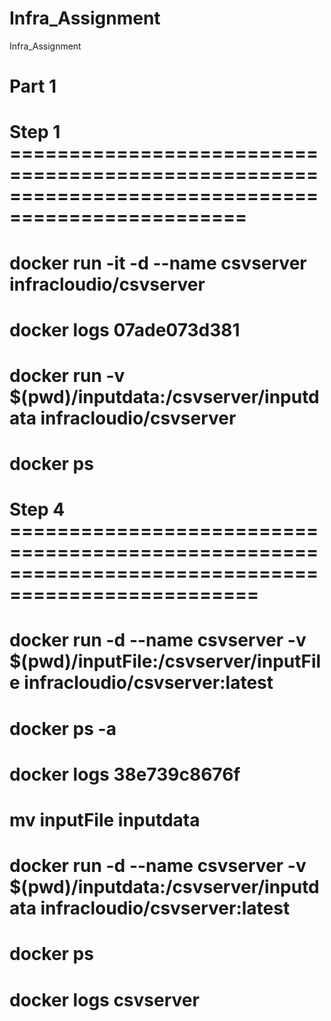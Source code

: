 # Infra_Assignment
Infra_Assignment

# Part 1

# Step 1 ==================================================================================================
# docker run -it -d --name csvserver infracloudio/csvserver
# docker logs 07ade073d381
# docker run -v $(pwd)/inputdata:/csvserver/inputdata infracloudio/csvserver
# docker ps


# Step 4 ===================================================================================================
# docker run -d --name csvserver -v $(pwd)/inputFile:/csvserver/inputFile infracloudio/csvserver:latest
# docker ps -a
# docker logs 38e739c8676f
# mv inputFile inputdata
# docker run -d --name csvserver -v $(pwd)/inputdata:/csvserver/inputdata infracloudio/csvserver:latest
# docker ps
# docker logs csvserver

